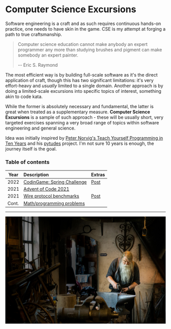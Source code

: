Computer Science Excursions
======

Software engineering is a craft and as such requires continuous hands-on practice, one needs to have skin in the game.
CSE is my attempt at forging a path to true craftsmanship.

> Computer science education cannot make anybody an expert programmer any more than studying brushes and pigment can make somebody an expert painter.
>
> -- Eric S. Raymond

The most efficient way is by building full-scale software as it's the direct application of craft, though this has two
significant limitations: it's very effort-heavy and *usually* limited to a single domain. Another approach is by doing a
limited-scale excursions into specific topics of interest, something akin to code kata.

While the former is absolutely necessary and fundamental, the latter is great when treated as a supplementary
measure. **Computer Science Excursions** is a sample of such approach - these will be usually short, very targeted
exercises spanning a very broad range of topics within software engineering and general science.

Idea was initially inspired by [Peter Norvig's Teach Yourself Programming in Ten Years](https://norvig.com/21-days.html)
and his [pytudes](https://github.com/norvig/pytudes) project. I'm not sure 10 years is enough, the journey itself is the
goal.

### Table of contents

| Year  | Description                                                                               | Extras                                                                    |
|-------|:------------------------------------------------------------------------------------------|---------------------------------------------------------------------------| 
| 2022  | [CodinGame: Spring Challenge](generic/python/codingame/spring_challenge.py)               | [Post](https://www.laeith.com/posts/2022-04-22-codingame-springchallenge) |
| 2021  | [Advent of Code 2021](aoc/adventofcode2021)                                               |                                                                           |
| 2021  | [Wire protocol benchmarks](generic/java/src/main/java/com/laeith/com/sci/excursions/wire) | [Post](https://www.laeith.com/posts/2021-04-04-wire-formats/)             |
| Cont. | [Math/programming problems](generic/python/problems)                                      |                                                                           |

---

![Craftsmanship by Nicolas Hoizey](static/craftmanship_nicolas_hoizey.jpg)

